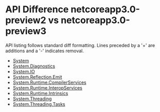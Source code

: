 # API Difference netcoreapp3.0-preview2 vs netcoreapp3.0-preview3

API listing follows standard diff formatting. Lines preceded by a '+' are
additions and a '-' indicates removal.

* [System](3.0-preview3_System.md)
* [System.Diagnostics](3.0-preview3_System.Diagnostics.md)
* [System.IO](3.0-preview3_System.IO.md)
* [System.Reflection.Emit](3.0-preview3_System.Reflection.Emit.md)
* [System.Runtime.CompilerServices](3.0-preview3_System.Runtime.CompilerServices.md)
* [System.Runtime.InteropServices](3.0-preview3_System.Runtime.InteropServices.md)
* [System.Runtime.Intrinsics](3.0-preview3_System.Runtime.Intrinsics.md)
* [System.Threading](3.0-preview3_System.Threading.md)
* [System.Threading.Tasks](3.0-preview3_System.Threading.Tasks.md)

